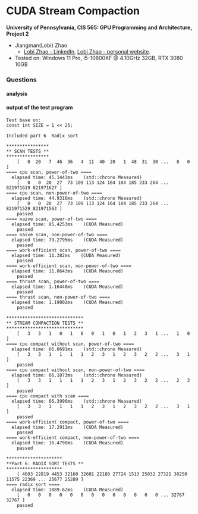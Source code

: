 CUDA Stream Compaction
======================

**University of Pennsylvania, CIS 565: GPU Programming and Architecture, Project 2**

* Jiangman(Lobi) Zhao
  * [Lobi Zhao - LinkedIn](https://www.linkedin.com/in/lobizhao/), [Lobi Zhao - personal website](https://lobizhao.github.io/).
* Tested on: Windows 11 Pro, i5-10600KF @ 4.10GHz 32GB, RTX 3080 10GB

### Questions
#### analysis
#### output of the test program

    Test base on: 
    const int SIZE = 1 << 25;

    Included part 6  Radix sort 

    ****************
    ** SCAN TESTS **
    ****************
        [   0  20   7  46  36   4  11  40  20   1  48  31  30 ...   8   0 ]
    ==== cpu scan, power-of-two ====
      elapsed time: 45.1443ms    (std::chrono Measured)
        [   0   0  20  27  73 109 113 124 164 184 185 233 264 ... 821971619 821971627 ]
    ==== cpu scan, non-power-of-two ====
      elapsed time: 44.9316ms    (std::chrono Measured)
        [   0   0  20  27  73 109 113 124 164 184 185 233 264 ... 821971529 821971563 ]
        passed
    ==== naive scan, power-of-two ====
      elapsed time: 85.4253ms    (CUDA Measured)
        passed
    ==== naive scan, non-power-of-two ====
      elapsed time: 79.2795ms    (CUDA Measured)
        passed
    ==== work-efficient scan, power-of-two ====
      elapsed time: 11.382ms    (CUDA Measured)
        passed
    ==== work-efficient scan, non-power-of-two ====
      elapsed time: 11.0643ms    (CUDA Measured)
        passed
    ==== thrust scan, power-of-two ====
      elapsed time: 1.16448ms    (CUDA Measured)
        passed
    ==== thrust scan, non-power-of-two ====
      elapsed time: 1.19802ms    (CUDA Measured)
        passed

    *****************************
    ** STREAM COMPACTION TESTS **
    *****************************
        [   3   3   1   0   1   0   0   1   0   1   2   3   1 ...   1   0 ]
    ==== cpu compact without scan, power-of-two ====
      elapsed time: 66.0691ms    (std::chrono Measured)
        [   3   3   1   1   1   1   2   3   1   2   3   2   2 ...   3   1 ]
        passed
    ==== cpu compact without scan, non-power-of-two ====
      elapsed time: 66.1073ms    (std::chrono Measured)
        [   3   3   1   1   1   1   2   3   1   2   3   2   2 ...   2   3 ]
        passed
    ==== cpu compact with scan ====
      elapsed time: 66.3996ms    (std::chrono Measured)
        [   3   3   1   1   1   1   2   3   1   2   3   2   2 ...   3   1 ]
        passed
    ==== work-efficient compact, power-of-two ====
      elapsed time: 17.2911ms    (CUDA Measured)
        passed
    ==== work-efficient compact, non-power-of-two ====
      elapsed time: 16.4798ms    (CUDA Measured)
        passed

    *********************
    **Part 6: RADIX SORT TESTS **
    *********************
        [ 4603 22819 4453 32160 32601 22180 27724 1513 25032 27321 30250 11575 22369 ... 25677 25289 ]
    ==== radix sort ====
      elapsed time: 1089.62ms    (CUDA Measured)
        [   0   0   0   0   0   0   0   0   0   0   0   0   0 ... 32767 32767 ]
        passed



